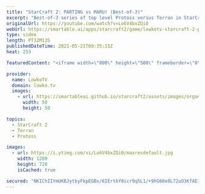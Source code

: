 ```yaml
---
title: "StarCraft 2: PARTING vs MARU! (Best-of-3)"
excerpt: "Best-of-3 series of top level Protoss versus Terran in StarCraft 2 between PartinG and Maru.  Support my work on Patreon: http://www.patreon.com/lowkotv Become a YouTube member: https://lowko.tv/join  My second channel: http://lowko.tv/morelowko Lowko Merch: http://lowko.tv/merch  Be part of the community"
originalUrl: https://youtube.com/watch?v=Lo6V4bxZQi0
webUrl: https://smartable.ai/apps/starcraft2/game/lowkotv-starcraft-2-parting-vs-maru-best-of-3/
type: video
length: PT32M13S
publishedDateTime: 2021-05-21T09:35:15Z
heat: 253

featuredContent: "<iframe width=\"800\" height=\"500\" frameborder=\"0\" src=\"https://www.youtube.com/embed/Lo6V4bxZQi0\" allow=\"accelerometer; autoplay; encrypted-media; gyroscope; picture-in-picture\" allowfullscreen></iframe>"

provider:
  name: LowkoTV
  domain: lowko.tv
  images:
    - url: https://smartableai.github.io/starcraft2/assets/images/organizations/lowko.tv-50x50.jpg
      width: 50
      height: 50

topics:
  - StarCraft 2
  - Terran
  - Protoss

images:
  - url: https://i.ytimg.com/vi/Lo6V4bxZQi0/maxresdefault.jpg
    width: 1280
    height: 720
    isCached: true

secured: "NKIChIIYmUKBJytbyFkpEGBx/6IErtkY0icr9q5L1/+9hG60e8L72uO3KfAEIsN6V6jGLhOyMyR/I3nuFfUmkdUZlJEH8Py4Ol5ZRtXvCbgznIjyF6p/IANI7Bd/L69vdQGBWS4AXaPsfrrm9AfhI96nPPHcKZxVJYJiKqbm4JgPAaQ5m30msi8ZaphhtDykhLOodvQeGwXMZ2/x6DZcQieZcuG0htAqW8fKbiB5s1ClgkRuyT2t3HRxw1S9DhnU1mwBW1wxHhv5wEzd7EJ4cTNt7lTMd2Z9CXffSQ4JgpBmVJUMNvmVnJ5vVhKEL14j9nk2NaTkm/fZaDLyIxHxfO3YAK+C/P6n+Bs3uN6AIFz45AlVyH/E8L3XOzJSlF+EwOxBv8wbHyuCkRNCAmZrjzJPgI5QMvUUxFV377KxfGw=;vST+vNMAug8pAaWGSutARg=="
---
```


